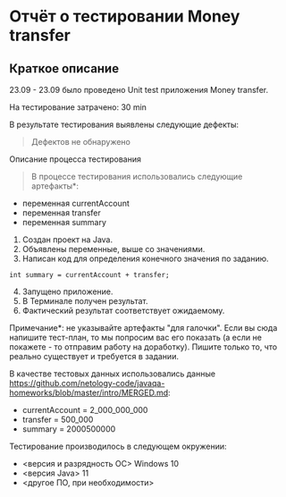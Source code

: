 # Отчёт о тестировании Money transfer #
## Краткое описание ##
23.09 - 23.09 было проведено Unit test приложения Money transfer.

На тестирование затрачено: 30 min

В результате тестирования выявлены следующие дефекты:
>    Дефектов не обнаружено

Описание процесса тестирования
>    В процессе тестирования использовались следующие артефакты*:

* переменная currentAccount
* переменная transfer
* переменная summary

1. Создан проект на Java.
2. Объявлены переменные, выше со значениями. 
3. Написан код для определения конечного значения по заданию. 
```
int summary = currentAccount + transfer;
```
4. Запущено приложение.
5. В Терминале получен результат. 
6. Фактический результат соответствует ожидаемому. 


Примечание*: не указывайте артефакты "для галочки". Если вы сюда напишите тест-план, то мы попросим вас его показать (а если не покажете - то отправим работу на доработку). Пишите только то, что реально существует и требуется в задании.

В качестве тестовых данных использовались данные https://github.com/netology-code/javaqa-homeworks/blob/master/intro/MERGED.md:

* currentAccount = 2_000_000_000
* transfer = 500_000
* summary = 2000500000

Тестирование производилось в следующем окружении:

* <версия и разрядность ОС> Windows 10
* <версия Java> 11
* <другое ПО, при необходимости>

